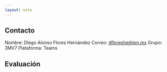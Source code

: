 ```yaml
---
layout: note
---
```


## Contacto

Nombre: Diego Alonso Flores Hernández
Correo: dfloreshe@ipn.mx
Grupo: 3MV7
Plataforma: Teams

## Evaluación